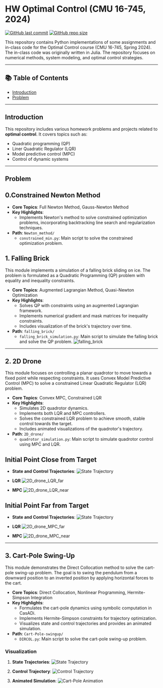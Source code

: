 # HW Optimal Control (CMU 16-745, 2024)

[![GitHub last commit](https://img.shields.io/github/last-commit/CortexSphere/HW_Optimal-Control-CMU-16-745-2024)](https://github.com/CortexSphere/HW_Optimal-Control-CMU-16-745-2024/commits/main)
[![GitHub repo size](https://img.shields.io/github/repo-size/CortexSphere/HW_Optimal-Control-CMU-16-745-2024)](https://github.com/CortexSphere/HW_Optimal-Control-CMU-16-745-2024)

This repository contains Python implementations of some assignments and in-class code for the Optimal Control course (CMU 16-745, Spring 2024). The in-class code was originally written in Julia. The repository focuses on numerical methods, system modeling, and optimal control strategies.

---

## 📚 Table of Contents

- [Introduction](#introduction)
- [Problem](#Problem)
---

## Introduction

This repository includes various homework problems and projects related to **optimal control**. It covers topics such as:
- Quadratic programming (QP)
- Liner Quadratic Regulator (LQR)
- Model predictive control (MPC)
- Control of dynamic systems

---

## Problem
##  0.Constrained Newton Method
- **Core Topics**: Full Newton Method, Gauss-Newton Method
- **Key Highlights**:
  - Implements Newton's method to solve constrained optimization problems, incorporating backtracking line search and regularization techniques.
- **Path**: `Newton_method/`
  - `constrained_min.py`: Main script to solve the constrained optimization problem.
## 1. Falling Brick
This module implements a simulation of a falling brick sliding on ice. The problem is formulated as a Quadratic Programming (QP) problem with equality and inequality constraints. 

- **Core Topics**: Augmented Lagrangian Method, Quasi-Newton Optimization
- **Key Highlights**:
  - Solves QP with constraints using an augmented Lagrangian framework.
  - Implements numerical gradient and mask matrices for inequality constraints.
  - Includes visualization of the brick's trajectory over time.
- **Path**: `falling_brick/`
  - `falling_brick_simulation.py`: Main script to simulate the falling brick and solve the QP problem.
![falling_brick](falling_brick/brick_simulation.gif)
---

## 2. 2D Drone
This module focuses on controlling a planar quadrotor to move towards a fixed point while respecting constraints. It uses Convex Model Predictive Control (MPC) to solve a constrained Linear Quadratic Regulator (LQR) problem.

- **Core Topics**: Convex MPC, Constrained LQR
- **Key Highlights**:
  - Simulates 2D quadrotor dynamics.
  - Implements both LQR and MPC controllers.
  - Solves the constrained LQR problem to achieve smooth, stable control towards the target.
  - Includes animated visualizations of the quadrotor's trajectory.
- **Path**: `2D_drone/`
  - `quadrotor_simulation.py`: Main script to simulate quadrotor control using MPC and LQR.

## Initial Point Close from Target
- **State and Control Trajectories**:
   ![State Trajectory](2D_drone/2D_drone_.png)
- **LQR**
![2D_drone_LQR_far](2D_drone/quadrotor_lqr_.gif)

- **MPC**
![2D_drone_LQR_near](2D_drone/quadrotor_mpc_.gif)

## Initial Point Far from Target
- **State and Control Trajectories**:
   ![State Trajectory](2D_drone/2D_drone.png)
- **LQR**
![2D_drone_MPC_far](2D_drone/quadrotor_lqr.gif)

- **MPC**
![2D_drone_MPC_near](2D_drone/quadrotor_mpc.gif)

---

## 3. Cart-Pole Swing-Up
This module demonstrates the Direct Collocation method to solve the cart-pole swing-up problem. The goal is to swing the pendulum from a downward position to an inverted position by applying horizontal forces to the cart.

- **Core Topics**: Direct Collocation, Nonlinear Programming, Hermite-Simpson Integration
- **Key Highlights**:
  - Formulates the cart-pole dynamics using symbolic computation in CasADi.
  - Implements Hermite-Simpson constraints for trajectory optimization.
  - Visualizes state and control trajectories and provides an animated simulation.
- **Path**: `Cart-Pole-swingup/`
  - `DIRCOL.py`: Main script to solve the cart-pole swing-up problem.

### Visualization

1. **State Trajectories**:
   ![State Trajectory](Cart-Pole-swingup/state.png)

2. **Control Trajectory**:
   ![Control Trajectory](Cart-Pole-swingup/control.png)

3. **Animated Simulation**:
   ![Cart-Pole Animation](Cart-Pole-swingup/cart-pole-swingup.gif)

